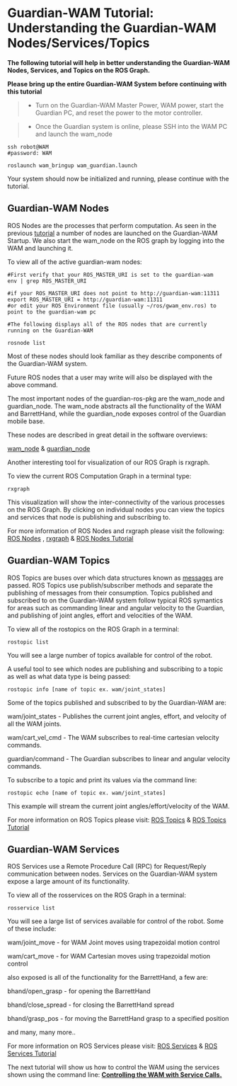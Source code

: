 # Guardian-WAM Tutorial: Understanding the Guardian-WAM Nodes/Services/Topics #

**The following tutorial will help in better understanding the Guardian-WAM Nodes, Services, and Topics on the ROS Graph.**

**Please bring up the entire Guardian-WAM System before continuing with this tutorial**

> - Turn on the Guardian-WAM Master Power, WAM power, start the Guardian PC, and reset the power to the motor controller.

> - Once the Guardian system is online, please SSH into the WAM PC and launch the wam\_node

```
ssh robot@WAM
#password: WAM

roslaunch wam_bringup wam_guardian.launch
```

Your system should now be initialized and running, please continue with the tutorial.

## Guardian-WAM Nodes ##

ROS Nodes are the processes that perform computation.  As seen in the previous [tutorial](http://code.google.com/p/gwam-ros-pkg/wiki/GWAMTutorialsNodeBlockDiagram) a number of nodes are launched on the Guardian-WAM Startup.  We also start the wam\_node on the ROS graph by logging into the WAM and launching it.

To view all of the active guardian-wam nodes:
```
#First verify that your ROS_MASTER_URI is set to the guardian-wam
env | grep ROS_MASTER_URI

#if your ROS_MASTER_URI does not point to http://guardian-wam:11311
export ROS_MASTER_URI = http://guardian-wam:11311
#or edit your ROS Environment file (usually ~/ros/gwam_env.ros) to point to the guardian-wam pc

#The following displays all of the ROS nodes that are currently running on the Guardian-WAM

rosnode list
```

Most of these nodes should look familiar as they describe components of the Guardian-WAM system.

Future ROS nodes that a user may write will also be displayed with the above command.

The most important nodes of the guardian-ros-pkg are the wam\_node and guardian\_node.  The wam\_node abstracts all the functionality of the WAM and BarrettHand, while the guardian\_node exposes control of the Guardian mobile base.

These nodes are described in great detail in the software overviews:

[wam\_node](http://code.google.com/p/gwam-ros-pkg/wiki/GWAMPackagewam_node) & [guardian\_node](http://code.google.com/p/gwam-ros-pkg/wiki/GWAMPackageguardian_node)

Another interesting tool for visualization of our ROS Graph is rxgraph.

To view the current ROS Computation Graph in a terminal type:
```
rxgraph
```

This visualization will show the inter-connectivity of the various processes on the ROS Graph.  By clicking on individual nodes you can view the topics and services that node is publishing and subscribing to.

For more information of ROS Nodes and rxgraph please visit the following:
[ROS Nodes](http://www.ros.org/wiki/Nodes) , [rxgraph](http://www.ros.org/wiki/rxgraph) & [ROS Nodes Tutorial](http://www.ros.org/wiki/ROS/Tutorials/UnderstandingNodes)

## Guardian-WAM Topics ##

ROS Topics are buses over which data structures known as [messages](http://www.ros.org/wiki/Messages) are passed.  ROS Topics use publish/subscriber methods and separate the publishing of messages from their consumption.  Topics published and subscribed to on the Guardian-WAM system follow typical ROS symantics for areas such as commanding linear and angular velocity to the Guardian, and publishing of joint angles, effort and velocities of the WAM.

To view all of the rostopics on the ROS Graph in a terminal:
```
rostopic list
```

You will see a large number of topics available for control of the robot.

A useful tool to see which nodes are publishing and subscribing to a topic as well as what data type is being passed:

```
rostopic info [name of topic ex. wam/joint_states]
```

Some of the topics published and subscribed to by the Guardian-WAM are:

wam/joint\_states - Publishes the current joint angles, effort, and velocity of all the WAM joints.

wam/cart\_vel\_cmd - The WAM subscribes to real-time cartesian velocity commands.

guardian/command - The Guardian subscribes to linear and angular velocity commands.

To subscribe to a topic and print its values via the command line:

```
rostopic echo [name of topic ex. wam/joint_states]
```

This example will stream the current joint angles/effort/velocity of the WAM.

For more information on ROS Topics please visit:
[ROS Topics](http://www.ros.org/wiki/Topics) & [ROS Topics Tutorial](http://www.ros.org/wiki/ROS/Tutorials/UnderstandingTopics)


## Guardian-WAM Services ##

ROS Services use a Remote Procedure Call (RPC) for Request/Reply communication between nodes.  Services on the Guardian-WAM system expose a large amount of its functionality.

To view all of the rosservices on the ROS Graph in a terminal:
```
rosservice list
```

You will see a large list of services available for control of the robot.  Some of these include:

wam/joint\_move - for WAM Joint moves using trapezoidal motion control

wam/cart\_move -  for WAM Cartesian moves using trapezoidal motion control

also exposed is all of the functionality for the BarrettHand, a few are:

bhand/open\_grasp - for opening the BarrettHand

bhand/close\_spread -  for closing the BarrettHand spread

bhand/grasp\_pos - for moving the BarrettHand grasp to a specified position

and many, many more..

For more information on ROS Services please visit: [ROS Services](http://www.ros.org/wiki/Services) & [ROS Services Tutorial](http://www.ros.org/wiki/ROS/Tutorials/UnderstandingServicesParams)

The next tutorial will show us how to control the WAM using the services shown using the command line: **[Controlling the WAM with Service Calls.](http://code.google.com/p/gwam-ros-pkg/wiki/GWAMTutorialsWAMServiceCntrl)**